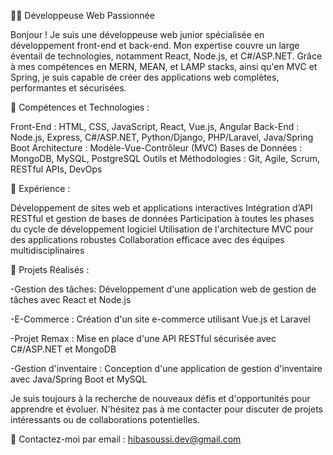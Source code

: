 👩‍💻 Développeuse Web Passionnée

Bonjour ! Je suis une développeuse web junior spécialisée en développement front-end et back-end.
Mon expertise couvre un large éventail de technologies, notamment React, Node.js, et C#/ASP.NET.
Grâce à mes compétences en MERN, MEAN, et LAMP stacks, ainsi qu'en MVC et Spring,
je suis capable de créer des applications web complètes, performantes et sécurisées.

🔧 Compétences et Technologies :

Front-End : HTML, CSS, JavaScript, React, Vue.js, Angular
Back-End : Node.js, Express, C#/ASP.NET, Python/Django, PHP/Laravel, Java/Spring Boot
Architecture : Modèle-Vue-Contrôleur (MVC)
Bases de Données : MongoDB, MySQL, PostgreSQL
Outils et Méthodologies : Git, Agile, Scrum, RESTful APIs, DevOps

💼 Expérience :

Développement de sites web et applications interactives
Intégration d’API RESTful et gestion de bases de données
Participation à toutes les phases du cycle de développement logiciel
Utilisation de l'architecture MVC pour des applications robustes
Collaboration efficace avec des équipes multidisciplinaires

🌟 Projets Réalisés :

-Gestion des tâches: Développement d'une application web de gestion de tâches avec React et Node.js

-E-Commerce : Création d'un site e-commerce utilisant Vue.js et Laravel

-Projet Remax : Mise en place d'une API RESTful sécurisée avec C#/ASP.NET et MongoDB

-Gestion d'inventaire : Conception d'une application de gestion d'inventaire avec Java/Spring Boot et MySQL

Je suis toujours à la recherche de nouveaux défis et d'opportunités pour apprendre et évoluer.
N'hésitez pas à me contacter pour discuter de projets intéressants ou de collaborations potentielles.

📧 Contactez-moi par email : hibasoussi.dev@gmail.com
